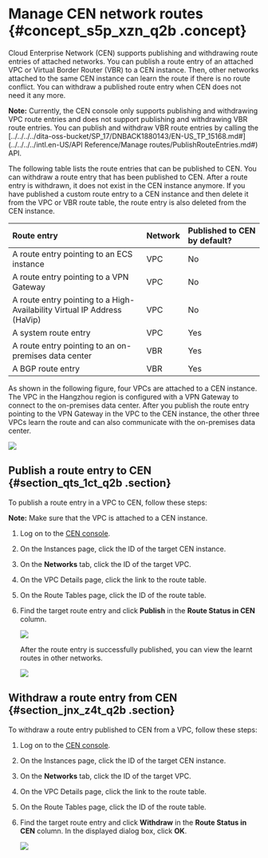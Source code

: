 # Manage CEN network routes {#concept_s5p_xzn_q2b .concept}

Cloud Enterprise Network \(CEN\) supports publishing and withdrawing route entries of attached networks. You can publish a route entry of an attached VPC or Virtual Border Router \(VBR\) to a CEN instance. Then, other networks attached to the same CEN instance can learn the route if there is no route conflict. You can withdraw a published route entry when CEN does not need it any more.

**Note:** Currently, the CEN console only supports publishing and withdrawing VPC route entries and does not support publishing and withdrawing VBR route entries. You can publish and withdraw VBR route entries by calling the [../../../../dita-oss-bucket/SP\_17/DNBACK1880143/EN-US\_TP\_15168.md\#](../../../../intl.en-US/API Reference/Manage routes/PublishRouteEntries.md#) API.

The following table lists the route entries that can be published to CEN. You can withdraw a route entry that has been published to CEN. After a route entry is withdrawn, it does not exist in the CEN instance anymore. If you have published a custom route entry to a CEN instance and then delete it from the VPC or VBR route table, the route entry is also deleted from the CEN instance.

|Route entry|Network|Published to CEN by default?|
|:----------|:------|:---------------------------|
|A route entry pointing to an ECS instance|VPC|No|
|A route entry pointing to a VPN Gateway|VPC|No|
|A route entry pointing to a High-Availability Virtual IP Address \(HaVip\)|VPC|No|
|A system route entry|VPC|Yes|
|A route entry pointing to an on-premises data center|VBR|Yes|
|A BGP route entry|VBR|Yes|

As shown in the following figure, four VPCs are attached to a CEN instance. The VPC in the Hangzhou region is configured with a VPN Gateway to connect to the on-premises data center. After you publish the route entry pointing to the VPN Gateway in the VPC to the CEN instance, the other three VPCs learn the route and can also communicate with the on-premises data center.

![](http://static-aliyun-doc.oss-cn-hangzhou.aliyuncs.com/assets/img/16976/15663833608451_en-US.png)

## Publish a route entry to CEN {#section_qts_1ct_q2b .section}

To publish a route entry in a VPC to CEN, follow these steps:

**Note:** Make sure that the VPC is attached to a CEN instance.

1.  Log on to the [CEN console](https://cen.console.aliyun.com/).
2.  On the Instances page, click the ID of the target CEN instance.
3.  On the **Networks** tab, click the ID of the target VPC.
4.  On the VPC Details page, click the link to the route table.
5.  On the Route Tables page, click the ID of the route table.
6.  Find the target route entry and click **Publish** in the **Route Status in CEN** column.

    ![](http://static-aliyun-doc.oss-cn-hangzhou.aliyuncs.com/assets/img/16976/15663833608328_en-US.png)

    After the route entry is successfully published, you can view the learnt routes in other networks.

    ![](http://static-aliyun-doc.oss-cn-hangzhou.aliyuncs.com/assets/img/16976/15663833608409_en-US.png)


## Withdraw a route entry from CEN {#section_jnx_z4t_q2b .section}

To withdraw a route entry published to CEN from a VPC, follow these steps:

1.  Log on to the [CEN console](https://cen.console.aliyun.com/).
2.  On the Instances page, click the ID of the target CEN instance.
3.  On the **Networks** tab, click the ID of the target VPC.
4.  On the VPC Details page, click the link to the route table.
5.  On the Route Tables page, click the ID of the route table.
6.  Find the target route entry and click **Withdraw** in the **Route Status in CEN** column. In the displayed dialog box, click **OK**.

    ![](http://static-aliyun-doc.oss-cn-hangzhou.aliyuncs.com/assets/img/16976/15663833608434_en-US.png)


